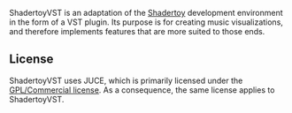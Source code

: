 ShadertoyVST is an adaptation of the [Shadertoy](https://www.shadertoy.com/)
development environment in the form of a VST plugin. Its purpose is for creating
music visualizations, and therefore implements features that are more suited to
those ends.

## License

ShadertoyVST uses JUCE, which is primarily licensed under the 
[GPL/Commercial license](https://www.gnu.org/licenses/gpl-3.0.en.html).
As a consequence, the same license applies to ShadertoyVST.